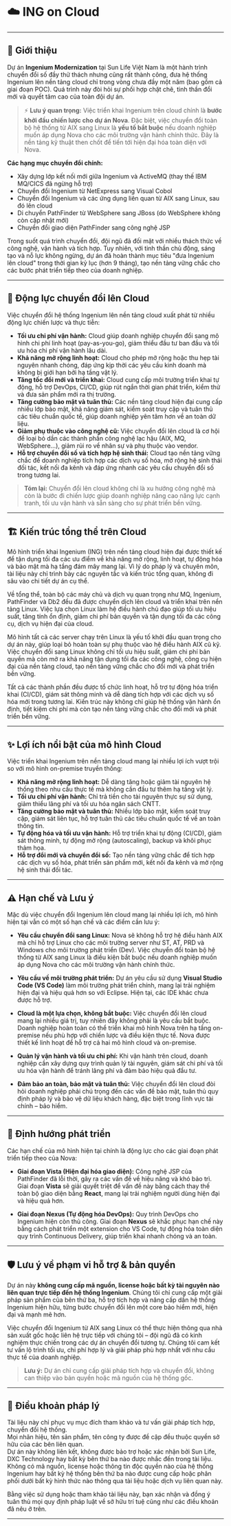 # ☁️ ING on Cloud

---

## 📝 Giới thiệu

Dự án **Ingenium Modernization** tại Sun Life Việt Nam là một hành trình chuyển đổi số đầy thử thách nhưng cũng rất thành công, đưa hệ thống Ingenium lên nền tảng cloud chỉ trong vòng chưa đầy một năm (bao gồm cả giai đoạn POC). Quá trình này đòi hỏi sự phối hợp chặt chẽ, tinh thần đổi mới và quyết tâm cao của toàn đội dự án.

> ⚡ **Lưu ý quan trọng:** Việc triển khai Ingenium trên cloud chính là **bước khởi đầu chiến lược cho dự án Nova**. Đặc biệt, việc chuyển đổi toàn bộ hệ thống từ AIX sang Linux là **yếu tố bắt buộc** nếu doanh nghiệp muốn áp dụng Nova cho các môi trường vận hành chính thức. Đây là nền tảng kỹ thuật then chốt để tiến tới hiện đại hóa toàn diện với Nova.

**Các hạng mục chuyển đổi chính:**
- Xây dựng lớp kết nối mới giữa Ingenium và ActiveMQ (thay thế IBM MQ/CICS đã ngừng hỗ trợ)
- Chuyển đổi Ingenium từ NetExpress sang Visual Cobol
- Chuyển đổi Ingenium và các ứng dụng liên quan từ AIX sang Linux, sau đó lên cloud
- Di chuyển PathFinder từ WebSphere sang JBoss (do WebSphere không còn cập nhật mới)
- Chuyển đổi giao diện PathFinder sang công nghệ JSP

Trong suốt quá trình chuyển đổi, đội ngũ đã đối mặt với nhiều thách thức về công nghệ, vận hành và tích hợp. Tuy nhiên, với tinh thần chủ động, sáng tạo và nỗ lực không ngừng, dự án đã hoàn thành mục tiêu "đưa Ingenium lên cloud" trong thời gian kỷ lục (hơn 9 tháng), tạo nền tảng vững chắc cho các bước phát triển tiếp theo của doanh nghiệp.

---

## 🚀 Động lực chuyển đổi lên Cloud

Việc chuyển đổi hệ thống Ingenium lên nền tảng cloud xuất phát từ nhiều động lực chiến lược và thực tiễn:

- **Tối ưu chi phí vận hành:** Cloud giúp doanh nghiệp chuyển đổi sang mô hình chi phí linh hoạt (pay-as-you-go), giảm thiểu đầu tư ban đầu và tối ưu hóa chi phí vận hành lâu dài.
- **Khả năng mở rộng linh hoạt:** Cloud cho phép mở rộng hoặc thu hẹp tài nguyên nhanh chóng, đáp ứng kịp thời các yêu cầu kinh doanh mà không bị giới hạn bởi hạ tầng vật lý.
- **Tăng tốc đổi mới và triển khai:** Cloud cung cấp môi trường triển khai tự động, hỗ trợ DevOps, CI/CD, giúp rút ngắn thời gian phát triển, kiểm thử và đưa sản phẩm mới ra thị trường.
- **Tăng cường bảo mật và tuân thủ:** Các nền tảng cloud hiện đại cung cấp nhiều lớp bảo mật, khả năng giám sát, kiểm soát truy cập và tuân thủ các tiêu chuẩn quốc tế, giúp doanh nghiệp yên tâm hơn về an toàn dữ liệu.
- **Giảm phụ thuộc vào công nghệ cũ:** Việc chuyển đổi lên cloud là cơ hội để loại bỏ dần các thành phần công nghệ lạc hậu (AIX, MQ, WebSphere...), giảm rủi ro về nhân sự và phụ thuộc vào vendor.
- **Hỗ trợ chuyển đổi số và tích hợp hệ sinh thái:** Cloud tạo nền tảng vững chắc để doanh nghiệp tích hợp các dịch vụ số hóa, mở rộng hệ sinh thái đối tác, kết nối đa kênh và đáp ứng nhanh các yêu cầu chuyển đổi số trong tương lai.

> **Tóm lại:** Chuyển đổi lên cloud không chỉ là xu hướng công nghệ mà còn là bước đi chiến lược giúp doanh nghiệp nâng cao năng lực cạnh tranh, tối ưu vận hành và sẵn sàng cho sự phát triển bền vững.

---

## 🏗️ Kiến trúc tổng thể trên Cloud

Mô hình triển khai Ingenium (ING) trên nền tảng cloud hiện đại được thiết kế để tận dụng tối đa các ưu điểm về khả năng mở rộng, linh hoạt, tự động hóa và bảo mật mà hạ tầng đám mây mang lại. Vì lý do pháp lý và chuyên môn, tài liệu này chỉ trình bày các nguyên tắc và kiến trúc tổng quan, không đi sâu vào chi tiết dự án cụ thể.

Về tổng thể, toàn bộ các máy chủ và dịch vụ quan trọng như MQ, Ingenium, PathFinder và Db2 đều đã được chuyển dịch lên cloud và triển khai trên nền tảng Linux. Việc lựa chọn Linux làm hệ điều hành chủ đạo giúp tối ưu hiệu suất, tăng tính ổn định, giảm chi phí bản quyền và tận dụng tối đa các công cụ, dịch vụ hiện đại của cloud.

Mô hình tất cả các server chạy trên Linux là yếu tố khởi đầu quan trọng cho dự án này, giúp loại bỏ hoàn toàn sự phụ thuộc vào hệ điều hành AIX cũ kỹ. Việc chuyển đổi sang Linux không chỉ tối ưu hiệu suất, giảm chi phí bản quyền mà còn mở ra khả năng tận dụng tối đa các công nghệ, công cụ hiện đại của nền tảng cloud, tạo nền tảng vững chắc cho đổi mới và phát triển bền vững.

Tất cả các thành phần đều được tổ chức linh hoạt, hỗ trợ tự động hóa triển khai (CI/CD), giám sát thông minh và dễ dàng tích hợp với các dịch vụ số hóa mới trong tương lai. Kiến trúc này không chỉ giúp hệ thống vận hành ổn định, tiết kiệm chi phí mà còn tạo nền tảng vững chắc cho đổi mới và phát triển bền vững.

---

## ✨ Lợi ích nổi bật của mô hình Cloud

Việc triển khai Ingenium trên nền tảng cloud mang lại nhiều lợi ích vượt trội so với mô hình on-premise truyền thống:

- **Khả năng mở rộng linh hoạt:** Dễ dàng tăng hoặc giảm tài nguyên hệ thống theo nhu cầu thực tế mà không cần đầu tư thêm hạ tầng vật lý.
- **Tối ưu chi phí vận hành:** Chỉ trả tiền cho tài nguyên thực sự sử dụng, giảm thiểu lãng phí và tối ưu hóa ngân sách CNTT.
- **Tăng cường bảo mật và tuân thủ:** Nhiều lớp bảo mật, kiểm soát truy cập, giám sát liên tục, hỗ trợ tuân thủ các tiêu chuẩn quốc tế về an toàn thông tin.
- **Tự động hóa và tối ưu vận hành:** Hỗ trợ triển khai tự động (CI/CD), giám sát thông minh, tự động mở rộng (autoscaling), backup và khôi phục thảm họa.
- **Hỗ trợ đổi mới và chuyển đổi số:** Tạo nền tảng vững chắc để tích hợp các dịch vụ số hóa, phát triển sản phẩm mới, kết nối đa kênh và mở rộng hệ sinh thái đối tác.

---

## ⚠️ Hạn chế và Lưu ý

Mặc dù việc chuyển đổi Ingenium lên cloud mang lại nhiều lợi ích, mô hình hiện tại vẫn có một số hạn chế và các điểm cần lưu ý:

- **Yêu cầu chuyển đổi sang Linux:** Nova sẽ không hỗ trợ hệ điều hành AIX mà chỉ hỗ trợ Linux cho các môi trường server như ST, AT, PRD và Windows cho môi trường phát triển (Dev). Việc chuyển đổi toàn bộ hệ thống từ AIX sang Linux là điều kiện bắt buộc nếu doanh nghiệp muốn áp dụng Nova cho các môi trường vận hành chính thức.

- **Yêu cầu về môi trường phát triển:** Dự án yêu cầu sử dụng **Visual Studio Code (VS Code)** làm môi trường phát triển chính, mang lại trải nghiệm hiện đại và hiệu quả hơn so với Eclipse. Hiện tại, các IDE khác chưa được hỗ trợ.

- **Cloud là một lựa chọn, không bắt buộc:** Việc chuyển đổi lên cloud mang lại nhiều giá trị, tuy nhiên đây không phải là yêu cầu bắt buộc. Doanh nghiệp hoàn toàn có thể triển khai mô hình Nova trên hạ tầng on-premise nếu phù hợp với chiến lược và điều kiện thực tế. Nova được thiết kế linh hoạt để hỗ trợ cả hai mô hình cloud và on-premise.

- **Quản lý vận hành và tối ưu chi phí:** Khi vận hành trên cloud, doanh nghiệp cần xây dựng quy trình quản lý tài nguyên, giám sát chi phí và tối ưu hóa vận hành để tránh lãng phí và đảm bảo hiệu quả đầu tư.

- **Đảm bảo an toàn, bảo mật và tuân thủ:** Việc chuyển đổi lên cloud đòi hỏi doanh nghiệp phải chú trọng đến các vấn đề bảo mật, tuân thủ quy định pháp lý và bảo vệ dữ liệu khách hàng, đặc biệt trong lĩnh vực tài chính – bảo hiểm.

---

## 🧭 Định hướng phát triển

Các hạn chế của mô hình hiện tại chính là động lực cho các giai đoạn phát triển tiếp theo của Nova:

- **Giai đoạn Vista (Hiện đại hóa giao diện):** Công nghệ JSP của PathFinder đã lỗi thời, gây ra các vấn đề về hiệu năng và khó bảo trì. Giai đoạn **Vista** sẽ giải quyết triệt để vấn đề này bằng cách thay thế toàn bộ giao diện bằng **React**, mang lại trải nghiệm người dùng hiện đại và hiệu quả hơn.

- **Giai đoạn Nexus (Tự động hóa DevOps):** Quy trình DevOps cho Ingenium hiện còn thủ công. Giai đoạn **Nexus** sẽ khắc phục hạn chế này bằng cách phát triển một extension cho VS Code, tự động hóa toàn diện quy trình Continuous Delivery, giúp triển khai nhanh chóng và an toàn.

---

## 🛡️ Lưu ý về phạm vi hỗ trợ & bản quyền

Dự án này **không cung cấp mã nguồn, license hoặc bất kỳ tài nguyên nào liên quan trực tiếp đến hệ thống Ingenium**. Chúng tôi chỉ cung cấp một giải pháp sản phẩm của bên thứ ba, hỗ trợ tích hợp và nâng cấp dần hệ thống Ingenium hiện hữu, từng bước chuyển đổi lên một core bảo hiểm mới, hiện đại và mạnh mẽ hơn.

Việc chuyển đổi Ingenium từ AIX sang Linux có thể thực hiện thông qua nhà sản xuất gốc hoặc liên hệ trực tiếp với chúng tôi – đội ngũ đã có kinh nghiệm thực chiến trong các dự án chuyển đổi tương tự. Chúng tôi cam kết tư vấn lộ trình tối ưu, chi phí hợp lý và giải pháp phù hợp nhất với nhu cầu thực tế của doanh nghiệp.

> **Lưu ý:** Dự án chỉ cung cấp giải pháp tích hợp và chuyển đổi, không can thiệp vào bản quyền hoặc mã nguồn của hệ thống gốc.

---

## 📄 Điều khoản pháp lý

Tài liệu này chỉ phục vụ mục đích tham khảo và tư vấn giải pháp tích hợp, chuyển đổi hệ thống.  
Mọi nhãn hiệu, tên sản phẩm, tên công ty được đề cập đều thuộc quyền sở hữu của các bên liên quan.  
Dự án này không liên kết, không được bảo trợ hoặc xác nhận bởi Sun Life, DXC Technology hay bất kỳ bên thứ ba nào được nhắc đến trong tài liệu.  
Không có mã nguồn, license hoặc thông tin độc quyền nào của hệ thống Ingenium hay bất kỳ hệ thống bên thứ ba nào được cung cấp hoặc phân phối dưới bất kỳ hình thức nào thông qua tài liệu hoặc dịch vụ liên quan này.

Bằng việc sử dụng hoặc tham khảo tài liệu này, bạn xác nhận và đồng ý tuân thủ mọi quy định pháp luật về sở hữu trí tuệ cũng như các điều khoản đã nêu ở trên.

---
